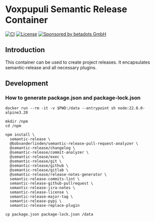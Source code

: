 # Voxpupuli Semantic Release Container

[![CI](https://github.com/voxpupuli/container-semantic-release/actions/workflows/ci.yaml/badge.svg)](https://github.com/voxpupuli/container-semantic-release/actions/workflows/ci.yaml)
[![License](https://img.shields.io/github/license/voxpupuli/container-semantic-release.svg)](https://github.com/voxpupuli/container-semantic-release/blob/main/LICENSE)
[![Sponsored by betadots GmbH](https://img.shields.io/badge/Sponsored%20by-betadots%20GmbH-blue.svg)](https://www.betadots.de)

## Introduction

This container can be used to create project releases. It encapsulates semantic-release and all necessary plugins.

## Development

### How to generate package.json and package-lock.json

```shell
docker run --rm -it -v $PWD:/data --entrypoint sh node:22.8.0-alpine3.20

mkdir /npm
cd /npm

npm install \
  semantic-release \
  @bobvanderlinden/semantic-release-pull-request-analyzer \
  @semantic-release/changelog \
  @semantic-release/commit-analyzer \
  @semantic-release/exec \
  @semantic-release/git \
  @semantic-release/github \
  @semantic-release/gitlab \
  @semantic-release/release-notes-generator \
  semantic-release-commits-lint \
  semantic-release-github-pullrequest \
  semantic-release-jira-notes \
  semantic-release-license \
  semantic-release-major-tag \
  semantic-release-pypi \
  semantic-release-replace-plugin

cp package.json package-lock.json /data
```
